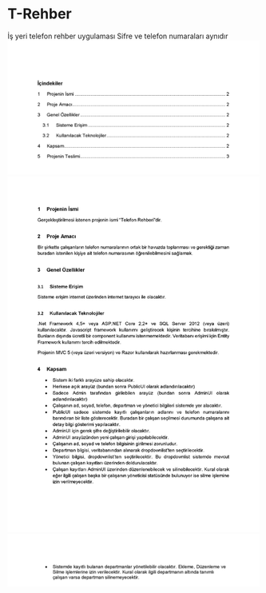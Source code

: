 # T-Rehber
İş yeri telefon rehber uygulaması
Sifre ve telefon numaraları aynıdır
 <img src="img/img-1.png"/>
  <img src="img/img-2.png"/>
   <img src="img/img-3.png"/>
